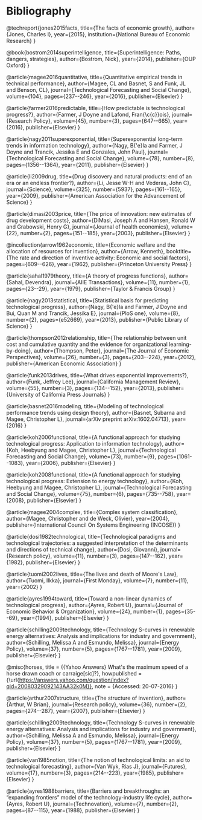 # Bibliography

@techreport{jones2015facts,
  title={The facts of economic growth},
  author={Jones, Charles I},
  year={2015},
  institution={National Bureau of Economic Research}
}

@book{bostrom2014superintelligence,
  title={Superintelligence: Paths, dangers, strategies},
  author={Bostrom, Nick},
  year={2014},
  publisher={OUP Oxford}
}

@article{magee2016quantitative,
  title={Quantitative empirical trends in technical performance},
  author={Magee, CL and Basnet, S and Funk, JL and Benson, CL},
  journal={Technological Forecasting and Social Change},
  volume={104},
  pages={237--246},
  year={2016},
  publisher={Elsevier}
}

@article{farmer2016predictable,
  title={How predictable is technological progress?},
  author={Farmer, J Doyne and Lafond, Fran{\c{c}}ois},
  journal={Research Policy},
  volume={45},
  number={3},
  pages={647--665},
  year={2016},
  publisher={Elsevier}
}

@article{nagy2011superexponential,
  title={Superexponential long-term trends in information technology},
  author={Nagy, B{\'e}la and Farmer, J Doyne and Trancik, Jessika E and Gonzales, John Paul},
  journal={Technological Forecasting and Social Change},
  volume={78},
  number={8},
  pages={1356--1364},
  year={2011},
  publisher={Elsevier}
}

@article{li2009drug,
  title={Drug discovery and natural products: end of an era or an endless frontier?},
  author={Li, Jesse W-H and Vederas, John C},
  journal={Science},
  volume={325},
  number={5937},
  pages={161--165},
  year={2009},
  publisher={American Association for the Advancement of Science}
}

@article{dimasi2003price,
  title={The price of innovation: new estimates of drug development costs},
  author={DiMasi, Joseph A and Hansen, Ronald W and Grabowski, Henry G},
  journal={Journal of health economics},
  volume={22},
  number={2},
  pages={151--185},
  year={2003},
  publisher={Elsevier}
}

@incollection{arrow1962economic,
  title={Economic welfare and the allocation of resources for invention},
  author={Arrow, Kenneth},
  booktitle={The rate and direction of inventive activity: Economic and social factors},
  pages={609--626},
  year={1962},
  publisher={Princeton University Press}
}

@article{sahal1979theory,
  title={A theory of progress functions},
  author={Sahal, Devendra},
  journal={AIIE Transactions},
  volume={11},
  number={1},
  pages={23--29},
  year={1979},
  publisher={Taylor \& Francis Group}
}

@article{nagy2013statistical,
  title={Statistical basis for predicting technological progress},
  author={Nagy, B{\'e}la and Farmer, J Doyne and Bui, Quan M and Trancik, Jessika E},
  journal={PloS one},
  volume={8},
  number={2},
  pages={e52669},
  year={2013},
  publisher={Public Library of Science}
}

@article{thompson2012relationship,
  title={The relationship between unit cost and cumulative quantity and the evidence for organizational learning-by-doing},
  author={Thompson, Peter},
  journal={The Journal of Economic Perspectives},
  volume={26},
  number={3},
  pages={203--224},
  year={2012},
  publisher={American Economic Association}
}

@article{funk2013drives,
  title={What drives exponential improvements?},
  author={Funk, Jeffrey Lee},
  journal={California Management Review},
  volume={55},
  number={3},
  pages={134--152},
  year={2013},
  publisher={University of California Press Journals}
}

@article{basnet2016modeling,
  title={Modeling of technological performance trends using design theory},
  author={Basnet, Subarna and Magee, Christopher L},
  journal={arXiv preprint arXiv:1602.04713},
  year={2016}
}

@article{koh2006functional,
  title={A functional approach for studying technological progress: Application to information technology},
  author={Koh, Heebyung and Magee, Christopher L},
  journal={Technological Forecasting and Social Change},
  volume={73},
  number={9},
  pages={1061--1083},
  year={2006},
  publisher={Elsevier}
}

@article{koh2008functional,
  title={A functional approach for studying technological progress: Extension to energy technology},
  author={Koh, Heebyung and Magee, Christopher L},
  journal={Technological Forecasting and Social Change},
  volume={75},
  number={6},
  pages={735--758},
  year={2008},
  publisher={Elsevier}
}

@article{magee2004complex,
  title={Complex system classification},
  author={Magee, Christopher and de Weck, Olivier},
  year={2004},
  publisher={International Council On Systems Engineering (INCOSE)}
}

@article{dosi1982technological,
  title={Technological paradigms and technological trajectories: a suggested interpretation of the determinants and directions of technical change},
  author={Dosi, Giovanni},
  journal={Research policy},
  volume={11},
  number={3},
  pages={147--162},
  year={1982},
  publisher={Elsevier}
}

@article{tuomi2002lives,
  title={The lives and death of Moore's Law},
  author={Tuomi, Ilkka},
  journal={First Monday},
  volume={7},
  number={11},
  year={2002}
}

@article{ayres1994toward,
  title={Toward a non-linear dynamics of technological progress},
  author={Ayres, Robert U},
  journal={Journal of Economic Behavior \& Organization},
  volume={24},
  number={1},
  pages={35--69},
  year={1994},
  publisher={Elsevier}
}

@article{schilling2009technology,
  title={Technology S-curves in renewable energy alternatives: Analysis and implications for industry and government},
  author={Schilling, Melissa A and Esmundo, Melissa},
  journal={Energy Policy},
  volume={37},
  number={5},
  pages={1767--1781},
  year={2009},
  publisher={Elsevier}
}

@misc{horses,
  title = {{Yahoo Answers} What's the maximum speed of a horse drawn coach or carraige[sic]?},
  howpublished = {\url{https://answers.yahoo.com/question/index?qid=20080329092143AA32k0M}},
  note = {Accessed: 20-07-2016}
}

@article{arthur2007structure,
  title={The structure of invention},
  author={Arthur, W Brian},
  journal={Research policy},
  volume={36},
  number={2},
  pages={274--287},
  year={2007},
  publisher={Elsevier}
}

@article{schilling2009technology,
  title={Technology S-curves in renewable energy alternatives: Analysis and implications for industry and government},
  author={Schilling, Melissa A and Esmundo, Melissa},
  journal={Energy Policy},
  volume={37},
  number={5},
  pages={1767--1781},
  year={2009},
  publisher={Elsevier}
}

@article{van1985notion,
  title={The notion of technological limits: an aid to technological forecasting},
  author={Van Wyk, Rias J},
  journal={Futures},
  volume={17},
  number={3},
  pages={214--223},
  year={1985},
  publisher={Elsevier}
}

@article{ayres1988barriers,
  title={Barriers and breakthroughs: an “expanding frontiers” model of the technology-industry life cycle},
  author={Ayres, Robert U},
  journal={Technovation},
  volume={7},
  number={2},
  pages={87--115},
  year={1988},
  publisher={Elsevier}
}
